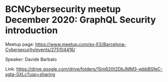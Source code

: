 # BCNCybersecurity meetup December 2020: GraphQL Security introduction

Meetup page: https://www.meetup.com/es-ES/Barcelona-Cybersecurity/events/275104416/

Speaker: Davide Barbato

Link: https://drive.google.com/drive/folders/1Sm620t2DbJMM3-wbbBSfeC-sgta-SXLc?usp=sharing
